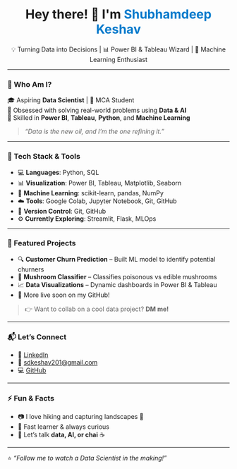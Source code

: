 <h1 align="center">Hey there! 👋 I'm <span style="color:#007acc;">Shubhamdeep Keshav</span></h1>
<p align="center">
  💡 Turning Data into Decisions | 📊 Power BI & Tableau Wizard | 🤖 Machine Learning Enthusiast
</p>

---

### 🚀 Who Am I?

🎓 Aspiring **Data Scientist** | 📍 MCA Student  
🧠 Obsessed with solving real-world problems using **Data & AI**  
💼 Skilled in **Power BI**, **Tableau**, **Python**, and **Machine Learning**

> _“Data is the new oil, and I’m the one refining it.”_

---

### 🔧 Tech Stack & Tools

- 💻 **Languages**: Python, SQL  
- 📊 **Visualization**: Power BI, Tableau, Matplotlib, Seaborn  
- 🤖 **Machine Learning**: scikit-learn, pandas, NumPy  
- ☁️ **Tools**: Google Colab, Jupyter Notebook, Git, GitHub  
- 🚀 **Version Control**: Git, GitHub  
- ⚙️ **Currently Exploring**: Streamlit, Flask, MLOps  

---

### 📌 Featured Projects

- 🔍 **Customer Churn Prediction** – Built ML model to identify potential churners  
- 🍄 **Mushroom Classifier** – Classifies poisonous vs edible mushrooms  
- 📈 **Data Visualizations** – Dynamic dashboards in Power BI & Tableau  
- 🤖 More live soon on my GitHub!

> 👉 Want to collab on a cool data project? **DM me!**

---

### 📬 Let’s Connect

- 🔗 [LinkedIn](https://www.linkedin.com/in/shubhamdeep-keshav-45881a2a9)  
- 📧 sdkeshav201@gmail.com  
- 💻 [GitHub](https://github.com/shubhamdeepkeshav)

---

### ⚡ Fun & Facts

- 📷 I love hiking and capturing landscapes 🌄  
- 🧠 Fast learner & always curious  
- 💬 Let’s talk **data, AI, or chai** ☕

---

⭐ _“Follow me to watch a Data Scientist in the making!”_  
